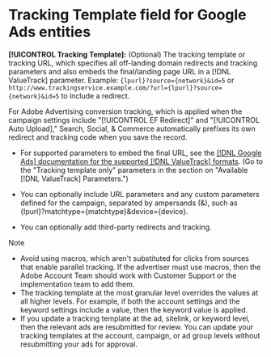 # Tracking Template field for Google Ads entities

<!-- Search CRUD and bulk edit of Google entity settings -->

**[!UICONTROL Tracking Template]:** (Optional) The tracking template or tracking URL, which specifies all off-landing domain redirects and tracking parameters and also embeds the final/landing page URL in a [!DNL ValueTrack] parameter. Example: `{lpurl}?source={network}&id=5` or `http://www.trackingservice.example.com/?url={lpurl}?source={network}&id=5` to include a redirect.

For Adobe Advertising conversion tracking, which is applied when the campaign settings include "[!UICONTROL EF Redirect]" and "[!UICONTROL Auto Upload]," Search, Social, & Commerce automatically prefixes its own redirect and tracking code when you save the record.

* For supported parameters to embed the final URL, see the [[!DNL Google Ads] documentation for the supported [!DNL ValueTrack] formats](https://support.google.com/google-ads/answer/6305348). (Go to the "Tracking template only" parameters in the section on "Available [!DNL ValueTrack] Parameters.")

* You can optionally include URL parameters and any custom parameters defined for the campaign, separated by ampersands (&), such as {lpurl}?matchtype={matchtype}&device={device}.

* You can optionally add third-party redirects and tracking.

>[!NOTE]
>
>* Avoid using macros, which aren't substituted for clicks from sources that enable parallel tracking. If the advertiser must use macros, then the Adobe Account Team should work with Customer Support or the implementation team to add them.
>* The tracking template at the most granular level overrides the values at all higher levels. For example, if both the account settings and the keyword settings include a value, then the keyword value is applied.
>* If you update a tracking template at the ad, sitelink, or keyword level, then the relevant ads are resubmitted for review. You can update your tracking templates at the account, campaign, or ad group levels without resubmitting your ads for approval.
